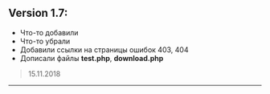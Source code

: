 ## Version 1.7:

- Что-то добавили
- Что-то убрали
- Добавили ссылки на страницы ошибок 403, 404
- Дописали файлы **test.php**, **download.php**

> 15.11.2018

------------


